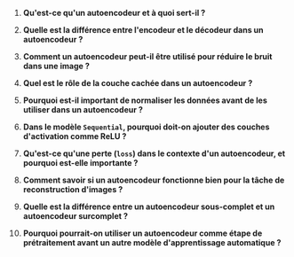 
1. **Qu'est-ce qu'un autoencodeur et à quoi sert-il ?**

2. **Quelle est la différence entre l'encodeur et le décodeur dans un autoencodeur ?**

3. **Comment un autoencodeur peut-il être utilisé pour réduire le bruit dans une image ?**

4. **Quel est le rôle de la couche cachée dans un autoencodeur ?**

5. **Pourquoi est-il important de normaliser les données avant de les utiliser dans un autoencodeur ?**

6. **Dans le modèle `Sequential`, pourquoi doit-on ajouter des couches d'activation comme ReLU ?**

7. **Qu'est-ce qu'une perte (`loss`) dans le contexte d'un autoencodeur, et pourquoi est-elle importante ?**

8. **Comment savoir si un autoencodeur fonctionne bien pour la tâche de reconstruction d'images ?**

9. **Quelle est la différence entre un autoencodeur sous-complet et un autoencodeur surcomplet ?**

10. **Pourquoi pourrait-on utiliser un autoencodeur comme étape de prétraitement avant un autre modèle d'apprentissage automatique ?**
